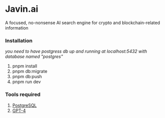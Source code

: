 # Javin.ai

A focused, no-nonsense AI search engine for crypto and blockchain-related information

### Installation

_you need to have postgress db up and running at localhost:5432 with database named "postgres"_

1. pnpm install
2. pnpm db:migrate
3. pnpm db:push
4. pnpm run dev

### Tools required

1.  [PostgreSQL](https://www.postgresql.org/)
2.  [GPT-4 ](https://openai.com/index/gpt-4/)
